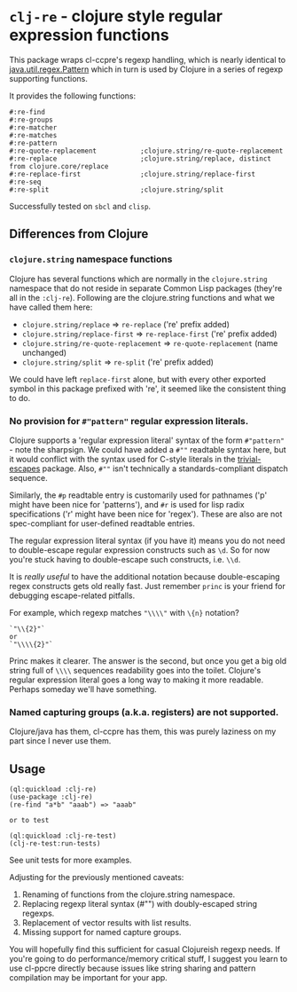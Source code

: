 # `clj-re` - clojure style regular expression functions

This package wraps cl-ccpre's regexp handling, which is nearly identical to
[java.util.regex.Pattern](https://docs.oracle.com/javase/8/docs/api/java/util/regex/Pattern.html)
which in turn is used by Clojure in a series of regexp supporting functions.

It provides the following functions:

    #:re-find
    #:re-groups
    #:re-matcher
    #:re-matches
    #:re-pattern
    #:re-quote-replacement           ;clojure.string/re-quote-replacement
    #:re-replace                     ;clojure.string/replace, distinct from clojure.core/replace
    #:re-replace-first               ;clojure.string/replace-first
    #:re-seq
    #:re-split                       ;clojure.string/split

Successfully tested on `sbcl` and `clisp`.

## Differences from Clojure

### `clojure.string` namespace functions

Clojure has several functions which are normally in the `clojure.string` namespace
that do not reside in separate Common Lisp packages (they're all in the `:clj-re`).
Following are the clojure.string functions and what we have called them here:

* `clojure.string/replace`              => `re-replace`           ('re' prefix added)
* `clojure.string/replace-first`        => `re-replace-first`     ('re' prefix added)
* `clojure.string/re-quote-replacement` => `re-quote-replacement` (name unchanged)
* `clojure.string/split`                => `re-split`             ('re' prefix added)

We could have left `replace-first` alone, but with every other exported symbol
in this package prefixed with 're', it seemed like the consistent thing to do.

### No provision for `#"pattern"` regular expression literals.

Clojure supports a 'regular expression literal' syntax of the form
`#"pattern"` - note the sharpsign. We could have added a `#""` readtable
syntax here, but it would conflict with the syntax used for C-style literals
in the [trivial-escapes](https://github.com/williamyaoh/trivial-escapes/)
package. Also, `#""` isn't technically a standards-compliant dispatch sequence.

Similarly, the `#p` readtable entry is customarily used for pathnames ('p'
might have been nice for 'patterns'), and `#r` is used for lisp radix
specifications ('r' might have been nice for 'regex'). These are also are not
spec-compliant for user-defined readtable entries.

The regular expression literal syntax (if you have it) means you do not need
to double-escape regular expression constructs such as `\d`.  So for now
you're stuck having to double-escape such constructs, i.e. `\\d`.

It is _really useful_ to have the additional notation because double-escaping
regex constructs gets old really fast. Just remember `princ` is your friend for
debugging escape-related pitfalls.

For example, which regexp matches `"\\\\"` with `\{n}` notation?

    `"\\{2}"`
    or
    `"\\\\{2}"`

Princ makes it clearer. The answer is the second, but once you get a big old string full of
`\\\\` sequences readability goes into the toilet. Clojure's regular expression literal
goes a long way to making it more readable. Perhaps someday we'll have something.

### Named capturing groups (a.k.a. registers) are not supported.

Clojure/java has them, cl-ccpre has them, this was purely laziness on my part since 
I never use them.

## Usage

    (ql:quickload :clj-re)
    (use-package :clj-re)
    (re-find "a*b" "aaab") => "aaab"

    or to test

    (ql:quickload :clj-re-test)
    (clj-re-test:run-tests)

See unit tests for more examples.

Adjusting for the previously mentioned caveats:

1. Renaming of functions from the clojure.string namespace.
2. Replacing regexp literal syntax (#"") with doubly-escaped string regexps.
3. Replacement of vector results with list results.
4. Missing support for named capture groups.

You will hopefully find this sufficient for casual Clojureish regexp needs.  If you're
going to do performance/memory critical stuff, I suggest you learn to use
cl-ppcre directly because issues like string sharing and pattern compilation
may be important for your app.

